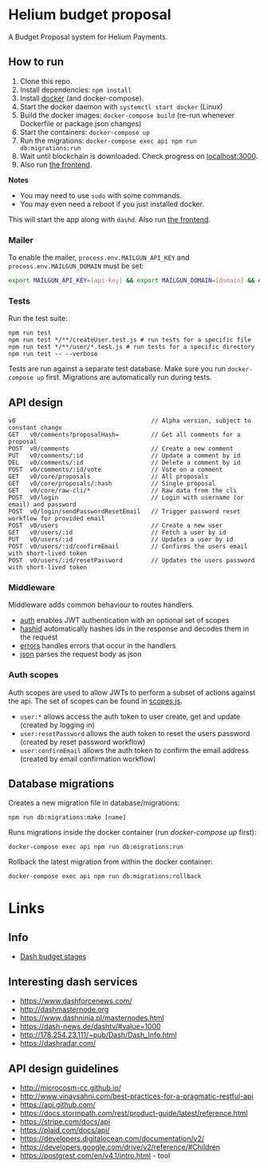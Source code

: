 # Helium budget proposal

A Budget Proposal system for Helium Payments.

## How to run

1. Clone this repo.
1. Install dependencies: `npm install`
1. Install [docker](https://www.docker.com/) (and docker-compose).
1. Start the docker daemon with `systemctl start docker` (Linux)
4. Build the docker images: `docker-compose build` (re-run whenever Dockerfile or package.json changes)
5. Start the containers: `docker-compose up`
6. Run the migrations: `docker-compose exec api npm run db:migrations:run`
7. Wait until blockchain is downloaded. Check progress on [localhost:3000](http://localhost:3000/v0/core/raw-cli/blockchain/getblockcount).
8. Also run [the frontend](https://github.com/KristerV/heliumpay-budgetweb-frontend).

**Notes**

- You may need to use `sudo` with some commands.
- You may even need a reboot if you just installed docker.

This will start the app along with `dashd`. Also run [the frontend](https://github.com/KristerV/heliumpay-budgetweb-frontend).

### Mailer

To enable the mailer, `process.env.MAILGUN_API_KEY` and `process.env.MAILGUN_DOMAIN` must be set:

```bash
export MAILGUN_API_KEY=[api-key] && export MAILGUN_DOMAIN=[domain] && docker-compose up
```

### Tests
Run the test suite:
```
npm run test
npm run test */**/createUser.test.js # run tests for a specific file
npm run test */**/user/*.test.js # run tests for a specific directory
npm run test -- --verbose
```

Tests are run against a separate test database. Make sure you run `docker-compose up` first. Migrations are automatically run during tests.

## API design

```
v0                                      // Alpha version, subject to constant change
GET   v0/comments?proposalHash=         // Get all comments for a proposal
POST  v0/comments                       // Create a new comment
PUT   v0/comments/:id                   // Update a comment by id
DEL   v0/comments/:id                   // Delete a comment by id
POST  v0/comments/:id/vote              // Vote on a comment  
GET   v0/core/proposals                 // All proposals
GET   v0/core/proposals/:hash           // Single proposal
GET   v0/core/raw-cli/*                 // Raw data from the cli
POST  v0/login                          // Login with username (or email) and password
POST  v0/login/sendPasswordResetEmail   // Trigger password reset workflow for provided email
POST  v0/users                          // Create a new user
GET   v0/users/:id                      // Fetch a user by id
PUT   v0/users/:id                      // Updates a user by id
POST  v0/users/:id/confirmEmail         // Confirms the users email with short-lived token
POST  v0/users/:id/resetPassword        // Updates the users password with short-lived token
```

### Middleware
Middleware adds common behaviour to routes handlers.

- [auth](/v0/middleware/auth.js) enables JWT authentication with an optional set of scopes
- [hashid](/v0/middleware/hashid.js) automatically hashes ids in the response and decodes them in the request
- [errors](/v0/middleware/errors.js) handles errors that occur in the handlers
- [json](/v0/middleware/index.js) parses the request body as json

### Auth scopes
Auth scopes are used to allow JWTs to perform a subset of actions against the api. The set of scopes can be found in [scopes.js](/v0/scopes.js).

- `user:*` allows access the auth token to user create, get and update (created by logging in)
- `user:resetPassword` allows the auth token to reset the users password (created by reset password workflow)
- `user:confirmEmail` allows the auth token to confirm the email address (created by email confirmation workflow)

## Database migrations
Creates a new migration file in database/migrations:
```
npm run db:migrations:make [name]
```

Runs migrations inside the docker container (run _docker-compose up_ first):
```
docker-compose exec api npm run db:migrations:run
```

Rollback the latest migration from within the docker container:
```
docker-compose exec api npm run db:migrations:rollback
```

# Links

## Info

- [Dash budget stages](https://github.com/dashpay/dash/blob/master/doc/masternode-budget.md)

## Interesting dash services

- https://www.dashforcenews.com/
- http://dashmasternode.org
- https://www.dashninja.pl/masternodes.html
- https://dash-news.de/dashtv/#value=1000
- http://178.254.23.111/~pub/Dash/Dash_Info.html
- https://dashradar.com/

## API design guidelines

- http://microcosm-cc.github.io/
- http://www.vinaysahni.com/best-practices-for-a-pragmatic-restful-api
- https://api.github.com/
- https://docs.stormpath.com/rest/product-guide/latest/reference.html
- https://stripe.com/docs/api
- https://plaid.com/docs/api/
- https://developers.digitalocean.com/documentation/v2/
- https://developers.google.com/drive/v2/reference/#Children
- https://postgrest.com/en/v4.1/intro.html - tool
